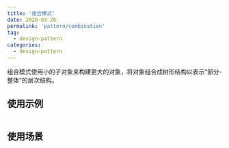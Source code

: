 ```yaml
---
title: '组合模式'
date: 2020-03-26
permalink: 'pattern/combination'
tag:
  - design-pattern
categories:
  - design-pattern
---
```


组合模式使用小的子对象来构建更大的对象，将对象组合成树形结构以表示“部分-整体”的层次结构。

## 使用示例

```js

```

## 使用场景
